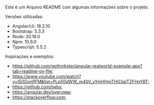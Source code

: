 Este é um Arquivo README com algumas informações sobre o projeto.

Versões utilizadas:
- Angular/cli: 18.2.10
- Bootstrap: 5.3.3
- Node: 20.18.0
- Npm: 10.9.0
- Typescript: 5.5.2

Inspirações e exemplos: 
- https://github.com/gothinkster/angular-realworld-example-app?tab=readme-ov-file;
- https://www.youtube.com/watch?v=I5i1GonlfFM&list=PLp50dWW_m40V_yYmHHmTHG3aITZFHnYBT;
- https://github.com/twbs;
- https://angular.dev/overview;
- https://stackoverflow.com;
